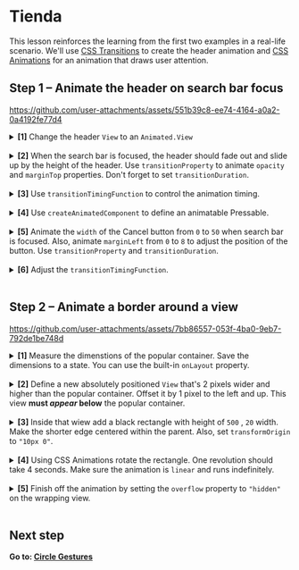 # Tienda

This lesson reinforces the learning from the first two examples in a real-life scenario. We'll use [CSS Transitions](https://docs.swmansion.com/react-native-reanimated/docs/next/category/css-transitions) to create the header animation and [CSS Animations](https://docs.swmansion.com/react-native-reanimated/docs/next/category/css-animations) for an animation that draws user attention.

## Step 1 – Animate the header on search bar focus


https://github.com/user-attachments/assets/551b39c8-ee74-4164-a0a2-0a4192fe77d4



<details>
<summary>
  <b>[1]</b> Change the header <code>View</code> to an <code>Animated.View</code>
</summary>

<br/>

```jsx
import Animated from 'react-native-reanimated';

<Animated.View
  style={styles.header}
  {/* ... */}
>
```

</details>

<br/>

<details>
<summary>
  <b>[2]</b> When the search bar is focused, the header should fade out and slide up by the height of the header. Use <code>transitionProperty</code> to animate <code>opacity</code> and <code>marginTop</code> properties. Don't forget to set <code>transitionDuration</code>.
</summary>

<br/>

```jsx
<Animated.View
  style={[
    styles.header,
    {
      transitionProperty: ["opacity", "marginTop"],
      transitionDuration: 200,
      opacity: isFocused ? 0 : 1,
      marginTop: isFocused && headerHeight ? -headerHeight : 0,
    },
  ]}
  {/* ... */}
>
```

</details>

<br/>

<details>
<summary>
  <b>[3]</b> Use <code>transitionTimingFunction</code> to control the animation timing.
</summary>

<br/>

```jsx
<Animated.View
  style={[
    styles.header,
    {
      {/* ... */}
      transitionTimingFunction: "ease-in-out",
    },
  ]}
  {/* ... */}
>
```

</details>

<br/>

<details>
<summary>
  <b>[4]</b> Use <code>createAnimatedComponent</code> to define an animatable Pressable.
</summary>

<br/>

```jsx
const AnimatedPressable = Animated.createAnimatedComponent(Pressable);

function Header() {
  {/*...*/}
  return (
    {/*...*/}
    <AnimatedPressable onPress={handleCancel} style={styles.button}>
  )
}
```

</details>

<br/>

<details>
<summary>
  <b>[5]</b> Animate the <code>width</code> of the Cancel button from <code>0</code> to <code>50</code> when search bar is focused. Also, animate <code>marginLeft</code> from <code>0</code> to <code>8</code> to adjust the position of the button. Use <code>transitionProperty</code> and <code>transitionDuration</code>.
</summary>

<br/>

```jsx
<AnimatedPressable
  {/* ... */}
  style={[
    styles.button,
    {
      transitionProperty: ["width", "marginLeft"],
      transitionDuration: 200,
      transitionTimingFunction: "ease-in-out",
      width: isFocused ? 50 : 0,
      marginLeft: isFocused ? 8 : 0,
    },
  ]}
>
```

</details>

<br/>

<details>
<summary>
  <b>[6]</b> Adjust the <code>transitionTimingFunction</code>.
</summary>

<br/>

```jsx
<AnimatedPressable
  {/* ... */}
  style={[
    styles.button,
    {
      {/*...*/}
      transitionTimingFunction: "ease-in-out",
    },
  ]}
>
```

</details>

<br/>

## Step 2 – Animate a border around a view 


https://github.com/user-attachments/assets/7bb86557-053f-4ba0-9eb7-792de1be748d


<details>
<summary>
  <b>[1]</b> Measure the dimenstions of the popular container. Save the dimensions to a state. You can use the built-in <code>onLayout</code> property. 
</summary>

<br/>

```jsx
function Details() {
  const [dimenstions, setDimensions] = useState({ width: 0, height: 0 });
  return (
    <View style={styles.content}>
      <View
        style={styles.popularContainer}
        onLayout={(event) => setDimensions(event.nativeEvent.layout)}
      >
      {/* ... */}
  )
}
```

</details>

<br/>

<details>
<summary>
  <b>[2]</b> Define a new absolutely positioned <code>View</code> that's 2 pixels wider and higher than the popular container. Offset it by 1 pixel to the left and up. This view <b>must <i>appear</i> below</b> the popular container.
</summary>

<br/>

![image](https://github.com/user-attachments/assets/b2b3f06c-3166-4768-985e-5a907e48dd80)


```jsx
<View style={styles.content}>
  <View
    style={{
      position: "absolute",
      top: -1,
      left: -1,
      width: dimenstions.width + 2,
      height: dimenstions.height + 2,
    }}
  >
  {/* we'll add some more stuff here in a moment :)*/}
  </View>
  <View
    style={styles.popularContainer}
    onLayout={(event) => setDimensions(event.nativeEvent.layout)}
    {/* ... */}

```

</details>

<br/>

<details>
<summary>
  <b>[3]</b> Inside that wiew add a black rectangle with height of <code>500</code> , <code>20</code> width. Make the shorter edge centered within the parent. Also, set <code>transformOrigin</code> to <code>"10px 0"</code>.
</summary>

<br/>

```jsx
<View
  style={{
    {/* ... */}
    alignItems: "center",
  }}
>
  <View
    style={{
      width: 20,
      height: 500,
      backgroundColor: "#0f172a",
      top: dimenstions.height / 2,
      transformOrigin: "10px 0",
    }}
  />
</View>
```

</details>

<br/>

<details>
<summary>
  <b>[4]</b> Using CSS Animations rotate the rectangle. One revolution should take 4 seconds. Make sure the animation is <code>linear</code> and runs indefinitely.
</summary>

<br/>

```jsx
<View
  style={{
    {/* ... */}
  }}
>
  <Animated.View
    style={{
      {/* ... */}
      animationName: {
        "0%": { transform: [{ rotateZ: "0deg" }] },
        "100%": { transform: [{ rotateZ: "360deg" }] },
      },
      animationDuration: "4s",
      animationTimingFunction: "linear",
      animationIterationCount: "infinite",
    }}
  />
</View>
```

</details>

<br/>

<details>
<summary>
  <b>[5]</b> Finish off the animation by setting the <code>overflow</code> property to <code>"hidden"</code> on the wrapping view.
</summary>

<br/>

```jsx
<View
  style={{
    {/* ... */}
    overflow: "hidden",
  }}
>
  <Animated.View
    style={{
      {/* ... */}
    }}
  />
</View>
```

</details>

<br/>


## Next step

**Go to: [Circle Gestures](../4_CircleGestures/)**
